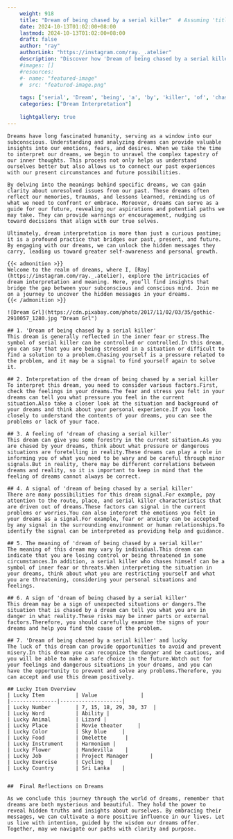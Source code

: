```yaml
---
    weight: 918
    title: "Dream of being chased by a serial killer"  # Assuming 'title' column exists
    date: 2024-10-13T01:02:00+08:00
    lastmod: 2024-10-13T01:02:00+08:00
    draft: false
    author: "ray"
    authorLink: "https://instagram.com/ray._.atelier"
    description: "Discover how 'Dream of being chased by a serial killer' can interpret your future and uncover its significant meanings in your life."
    #images: []
    #resources:
    #- name: "featured-image"
    #  src: "featured-image.png"
    
    tags: ['serial', 'Dream', 'being', 'a', 'by', 'killer', 'of', 'chased']
    categories: ["Dream Interpretation"]
    
    lightgallery: true
---
```

    
    Dreams have long fascinated humanity, serving as a window into our subconscious. Understanding and analyzing dreams can provide valuable insights into our emotions, fears, and desires. When we take the time to interpret our dreams, we begin to unravel the complex tapestry of our inner thoughts. This process not only helps us understand ourselves better but also allows us to connect our past experiences with our present circumstances and future possibilities.
    
    By delving into the meanings behind specific dreams, we can gain clarity about unresolved issues from our past. These dreams often reflect our memories, traumas, and lessons learned, reminding us of what we need to confront or embrace. Moreover, dreams can serve as a guide for our future, revealing our aspirations and potential paths we may take. They can provide warnings or encouragement, nudging us toward decisions that align with our true selves.
    
    Ultimately, dream interpretation is more than just a curious pastime; it is a profound practice that bridges our past, present, and future. By engaging with our dreams, we can unlock the hidden messages they carry, leading us toward greater self-awareness and personal growth.
    
    {{< admonition >}}
    Welcome to the realm of dreams, where I, [Ray](https://instagram.com/ray._.atelier), explore the intricacies of dream interpretation and meaning. Here, you’ll find insights that bridge the gap between your subconscious and conscious mind. Join me on a journey to uncover the hidden messages in your dreams.
    {{< /admonition >}}
    
    ![Dream Grl](https://cdn.pixabay.com/photo/2017/11/02/03/35/gothic-2910057_1280.jpg "Dream Grl")
    
    ## 1. 'Dream of being chased by a serial killer'
    This dream is generally reflected in the inner fear or stress.The symbol of serial killer can be controlled or controlled.In this dream, you can say that you are being stressed in a situation or difficult to find a solution to a problem.Chasing yourself is a pressure related to the problem, and it may be a signal to find yourself again to solve it.
    
    ## 2. Interpretation of the dream of being chased by a serial killer
    To interpret this dream, you need to consider various factors.First, check the feelings in your dreams.The fear and stress you felt in your dreams can tell you what pressure you feel in the current situation.Also take a closer look at the situation and background of your dreams and think about your personal experience.If you look closely to understand the contents of your dreams, you can see the problems or lack of your face.
    
    ## 3. A feeling of 'dream of chasing a serial killer'
    This dream can give you some forestry in the current situation.As you are chased by your dreams, think about what pressure or dangerous situations are foretelling in reality.These dreams can play a role in informing you of what you need to be wary and be careful through minor signals.But in reality, there may be different correlations between dreams and reality, so it is important to keep in mind that the feeling of dreams cannot always be correct.
    
    ## 4. A signal of 'dream of being chased by a serial killer'
    There are many possibilities for this dream signal.For example, pay attention to the route, place, and serial killer characteristics that are driven out of dreams.These factors can signal in the current problems or worries.You can also interpret the emotions you felt in your dreams as a signal.For example, fear or anxiety can be accepted by any signal in the surrounding environment or human relationships.To identify the signal can be interpreted as providing help and guidance.
    
    ## 5. The meaning of 'dream of being chased by a serial killer'
    The meaning of this dream may vary by individual.This dream can indicate that you are losing control or being threatened in some circumstances.In addition, a serial killer who chases himself can be a symbol of inner fear or threats.When interpreting the situation in your dreams, think about what you are restricting yourself and what you are threatening, considering your personal situations and feelings.
    
    ## 6. A sign of 'dream of being chased by a serial killer'
    This dream may be a sign of unexpected situations or dangers.The situation that is chased by a dream can tell you what you are in danger in what reality.These risks may be inner parts or external factors.Therefore, you should carefully examine the signs of your dreams and help you find the cause of the problem.
    
    ## 7. 'Dream of being chased by a serial killer' and lucky
    The luck of this dream can provide opportunities to avoid and prevent misery.In this dream you can recognize the danger and be cautious, and you will be able to make a safe choice in the future.Watch out for your feelings and dangerous situations in your dreams, and you can have the opportunity to prevent and solve any problems.Therefore, you can accept and use this dream positively.
    
    ## Lucky Item Overview
    | Lucky Item          | Value              |
    |---------------|--------------------|
    | Lucky Number        | 7, 15, 18, 29, 30, 37  |
    | Lucky Word          | Ability |
    | Lucky Animal        | Lizard |
    | Lucky Place         | Movie theater     |
    | Lucky Color         | Sky blue     |
    | Lucky Food          | Omelette      |
    | Lucky Instrument    | Harmonium |
    | Lucky Flower        | Mandevilla    |
    | Lucky Job           | Project Manager       |
    | Lucky Exercise      | Cycling  |
    | Lucky Country       | Sri Lanka    |
    
    
    ##  Final Reflections on Dreams
    
    As we conclude this journey through the world of dreams, remember that dreams are both mysterious and beautiful. They hold the power to reveal hidden truths and insights about ourselves. By embracing their messages, we can cultivate a more positive influence in our lives. Let us live with intention, guided by the wisdom our dreams offer. Together, may we navigate our paths with clarity and purpose.
    